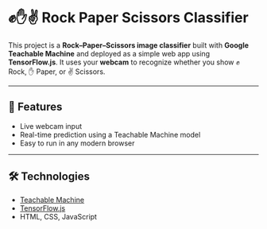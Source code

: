 # ✊✋✌️ Rock Paper Scissors Classifier

This project is a **Rock–Paper–Scissors image classifier** built with **Google Teachable Machine** and deployed as a simple web app using **TensorFlow.js**.
It uses your **webcam** to recognize whether you show ✊ Rock, ✋ Paper, or ✌️ Scissors.

---

## 🚀 Features
- Live webcam input
- Real-time prediction using a Teachable Machine model
- Easy to run in any modern browser

---

## 🛠️ Technologies
- [Teachable Machine](https://teachablemachine.withgoogle.com/)
- [TensorFlow.js](https://www.tensorflow.org/js)
- HTML, CSS, JavaScript
